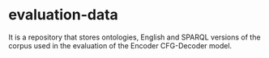 # evaluation-data
It is a repository that stores ontologies, English and SPARQL versions of the corpus used in the evaluation of the Encoder CFG-Decoder model.
